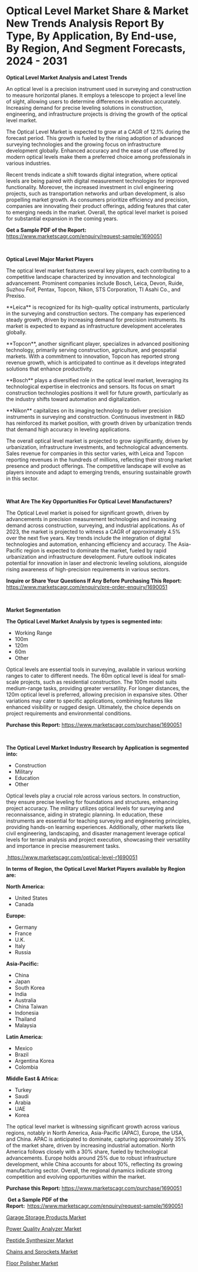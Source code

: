 <p><h1>Optical Level Market Share & Market New Trends Analysis Report By Type, By Application, By End-use, By Region, And Segment Forecasts, 2024 - 2031</h1></p><p><strong>Optical Level Market Analysis and Latest Trends</strong></p>
<p><p>An optical level is a precision instrument used in surveying and construction to measure horizontal planes. It employs a telescope to project a level line of sight, allowing users to determine differences in elevation accurately. Increasing demand for precise leveling solutions in construction, engineering, and infrastructure projects is driving the growth of the optical level market.</p><p>The Optical Level Market is expected to grow at a CAGR of 12.1% during the forecast period. This growth is fueled by the rising adoption of advanced surveying technologies and the growing focus on infrastructure development globally. Enhanced accuracy and the ease of use offered by modern optical levels make them a preferred choice among professionals in various industries.</p><p>Recent trends indicate a shift towards digital integration, where optical levels are being paired with digital measurement technologies for improved functionality. Moreover, the increased investment in civil engineering projects, such as transportation networks and urban development, is also propelling market growth. As consumers prioritize efficiency and precision, companies are innovating their product offerings, adding features that cater to emerging needs in the market. Overall, the optical level market is poised for substantial expansion in the coming years.</p></p>
<p><strong>Get a Sample PDF of the Report:&nbsp;</strong> <a href="https://www.marketscagr.com/enquiry/request-sample/1690051?utm_campaign=1186&utm_medium=2&utm_source=Github&utm_content=ia&utm_term=19102024&utm_id=optical-level">https://www.marketscagr.com/enquiry/request-sample/1690051</a></p>
<p>&nbsp;</p>
<p><strong>Optical Level Major Market Players</strong></p>
<p><p>The optical level market features several key players, each contributing to a competitive landscape characterized by innovation and technological advancement. Prominent companies include Bosch, Leica, Devon, Ruide, Suzhou Foif, Pentax, Topcon, Nikon, STS Corporation, TI Asahi Co., and Prexiso.</p><p>**Leica** is recognized for its high-quality optical instruments, particularly in the surveying and construction sectors. The company has experienced steady growth, driven by increasing demand for precision instruments. Its market is expected to expand as infrastructure development accelerates globally.</p><p>**Topcon**, another significant player, specializes in advanced positioning technology, primarily serving construction, agriculture, and geospatial markets. With a commitment to innovation, Topcon has reported strong revenue growth, which is anticipated to continue as it develops integrated solutions that enhance productivity.</p><p>**Bosch** plays a diversified role in the optical level market, leveraging its technological expertise in electronics and sensors. Its focus on smart construction technologies positions it well for future growth, particularly as the industry shifts toward automation and digitalization.</p><p>**Nikon** capitalizes on its imaging technology to deliver precision instruments in surveying and construction. Continuous investment in R&D has reinforced its market position, with growth driven by urbanization trends that demand high accuracy in leveling applications.</p><p>The overall optical level market is projected to grow significantly, driven by urbanization, infrastructure investments, and technological advancements. Sales revenue for companies in this sector varies, with Leica and Topcon reporting revenues in the hundreds of millions, reflecting their strong market presence and product offerings. The competitive landscape will evolve as players innovate and adapt to emerging trends, ensuring sustainable growth in this sector.</p></p>
<p>&nbsp;</p>
<p><strong>What Are The Key Opportunities For Optical Level Manufacturers?</strong></p>
<p><p>The Optical Level market is poised for significant growth, driven by advancements in precision measurement technologies and increasing demand across construction, surveying, and industrial applications. As of 2023, the market is projected to witness a CAGR of approximately 4.5% over the next five years. Key trends include the integration of digital technologies and automation, enhancing efficiency and accuracy. The Asia-Pacific region is expected to dominate the market, fueled by rapid urbanization and infrastructure development. Future outlook indicates potential for innovation in laser and electronic leveling solutions, alongside rising awareness of high-precision requirements in various sectors.</p></p>
<p><strong>Inquire or Share Your Questions If Any Before Purchasing This Report:</strong> <a href="https://www.marketscagr.com/enquiry/pre-order-enquiry/1690051?utm_campaign=1186&utm_medium=2&utm_source=Github&utm_content=ia&utm_term=19102024&utm_id=optical-level">https://www.marketscagr.com/enquiry/pre-order-enquiry/1690051</a></p>
<p>&nbsp;</p>
<p><strong>Market Segmentation</strong></p>
<p><strong>The Optical Level Market Analysis by types is segmented into:</strong></p>
<p><ul><li>Working Range</li><li>100m</li><li>120m</li><li>60m</li><li>Other</li></ul></p>
<p><p>Optical levels are essential tools in surveying, available in various working ranges to cater to different needs. The 60m optical level is ideal for small-scale projects, such as residential construction. The 100m model suits medium-range tasks, providing greater versatility. For longer distances, the 120m optical level is preferred, allowing precision in expansive sites. Other variations may cater to specific applications, combining features like enhanced visibility or rugged design. Ultimately, the choice depends on project requirements and environmental conditions.</p></p>
<p><strong>Purchase this Report:&nbsp;</strong><a href="https://www.marketscagr.com/purchase/1690051?utm_campaign=1186&utm_medium=2&utm_source=Github&utm_content=ia&utm_term=19102024&utm_id=optical-level">https://www.marketscagr.com/purchase/1690051</a></p>
<p>&nbsp;</p>
<p><strong>The Optical Level Market Industry Research by Application is segmented into:</strong></p>
<p><ul><li>Construction</li><li>Military</li><li>Education</li><li>Other</li></ul></p>
<p><p>Optical levels play a crucial role across various sectors. In construction, they ensure precise leveling for foundations and structures, enhancing project accuracy. The military utilizes optical levels for surveying and reconnaissance, aiding in strategic planning. In education, these instruments are essential for teaching surveying and engineering principles, providing hands-on learning experiences. Additionally, other markets like civil engineering, landscaping, and disaster management leverage optical levels for terrain analysis and project execution, showcasing their versatility and importance in precise measurement tasks.</p></p>
<p><a href="https://www.marketscagr.com/optical-level-r1690051?utm_campaign=1186&utm_medium=2&utm_source=Github&utm_content=ia&utm_term=19102024&utm_id=optical-level">&nbsp;https://www.marketscagr.com/optical-level-r1690051</a></p>
<p><strong>In terms of Region, the Optical Level Market Players available by Region are:</strong></p>
<p>
    <p> <strong> North America: </strong>
        <ul>
            <li>United States</li>
            <li>Canada</li>
        </ul>
        </p> 
    <p> <strong> Europe: </strong>
        <ul>
            <li>Germany</li>
            <li>France</li>
            <li>U.K.</li>
            <li>Italy</li>
            <li>Russia</li>
        </ul>
        </p> 
    <p> <strong> Asia-Pacific: </strong>
        <ul>
            <li>China</li>
            <li>Japan</li>
            <li>South Korea</li>
            <li>India</li>
            <li>Australia</li>
            <li>China Taiwan</li>
            <li>Indonesia</li>
            <li>Thailand</li>
            <li>Malaysia</li>
        </ul>
        </p> 
    <p> <strong> Latin America: </strong>
        <ul>
            <li>Mexico</li>
            <li>Brazil</li>
            <li>Argentina Korea</li>
            <li>Colombia</li>
        </ul>
        </p> 
    <p> <strong> Middle East & Africa: </strong>
        <ul>
            <li>Turkey</li>
            <li>Saudi</li>
            <li>Arabia</li>
            <li>UAE</li>
            <li>Korea</li>
        </ul>
    </p>
    </p>
<p><p>The optical level market is witnessing significant growth across various regions, notably in North America, Asia-Pacific (APAC), Europe, the USA, and China. APAC is anticipated to dominate, capturing approximately 35% of the market share, driven by increasing industrial automation. North America follows closely with a 30% share, fueled by technological advancements. Europe holds around 25% due to robust infrastructure development, while China accounts for about 10%, reflecting its growing manufacturing sector. Overall, the regional dynamics indicate strong competition and evolving opportunities within the market.</p></p>
<p><strong>Purchase this Report: </strong><a href="https://www.marketscagr.com/purchase/1690051?utm_campaign=1186&utm_medium=2&utm_source=Github&utm_content=ia&utm_term=19102024&utm_id=optical-level">https://www.marketscagr.com/purchase/1690051</a></p>
<p>&nbsp;<strong>Get a Sample PDF of the Report:&nbsp;&nbsp;</strong><a href="https://www.marketscagr.com/enquiry/request-sample/1690051?utm_campaign=1186&utm_medium=2&utm_source=Github&utm_content=ia&utm_term=19102024&utm_id=optical-level">https://www.marketscagr.com/enquiry/request-sample/1690051</a></p>
<p><strong></strong></p>
<p><p><a href="https://issuu.com/reportprime-2/docs/garage-storage-products-market-size_0abb92e92367d0?utm_campaign=1186&utm_medium=2&utm_source=Github&utm_content=ia&utm_term=19102024&utm_id=optical-level">Garage Storage Products Market</a></p><p><a href="https://www.linkedin.com/pulse/insights-power-quality-analyzer-industry-market-financial-status-7dh5c?utm_campaign=1186&utm_medium=2&utm_source=Github&utm_content=ia&utm_term=19102024&utm_id=optical-level">Power Quality Analyzer Market</a></p><p><a href="https://www.linkedin.com/pulse/global-peptide-synthesizer-market-landscape-future-trends-95i7c?utm_campaign=1186&utm_medium=2&utm_source=Github&utm_content=ia&utm_term=19102024&utm_id=optical-level">Peptide Synthesizer Market</a></p><p><a href="https://issuu.com/reportprime-2/docs/chains-and-sprockets-market-size-20_7646de4d598253?utm_campaign=1186&utm_medium=2&utm_source=Github&utm_content=ia&utm_term=19102024&utm_id=optical-level">Chains and Sprockets Market</a></p><p><a href="https://www.linkedin.com/pulse/in-depth-floor-polisher-market-review-size-share-106cagr-vyxpc?utm_campaign=1186&utm_medium=2&utm_source=Github&utm_content=ia&utm_term=19102024&utm_id=optical-level">Floor Polisher Market</a></p></p>